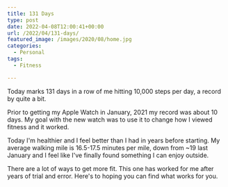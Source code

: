 ```yaml
---
title: 131 Days
type: post
date: 2022-04-08T12:00:41+00:00
url: /2022/04/131-days/
featured_image: /images/2020/08/home.jpg
categories:
  - Personal
tags:
  - Fitness

---
```

Today marks 131 days in a row of me hitting 10,000 steps per day, a record by quite a bit.

Prior to getting my Apple Watch in January, 2021 my record was about 10 days. My goal with the new watch was to use it to change how I viewed fitness and it worked.

Today I'm healthier and I feel better than I had in years before starting. My average walking mile is 16.5-17.5 minutes per mile, down from ~19 last January and I feel like I've finally found something I can enjoy outside.

There are a lot of ways to get more fit. This one has worked for me after years of trial and error. Here's to hoping you can find what works for you.